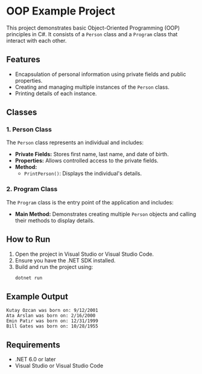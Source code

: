 # OOP Example Project

This project demonstrates basic Object-Oriented Programming (OOP) principles in C#. It consists of a `Person` class and a `Program` class that interact with each other.

## Features
- Encapsulation of personal information using private fields and public properties.
- Creating and managing multiple instances of the `Person` class.
- Printing details of each instance.

## Classes

### 1. Person Class
The `Person` class represents an individual and includes:
- **Private Fields:** Stores first name, last name, and date of birth.
- **Properties:** Allows controlled access to the private fields.
- **Method:**
  - `PrintPerson()`: Displays the individual's details.

### 2. Program Class
The `Program` class is the entry point of the application and includes:
- **Main Method:** Demonstrates creating multiple `Person` objects and calling their methods to display details.

## How to Run
1. Open the project in Visual Studio or Visual Studio Code.
2. Ensure you have the .NET SDK installed.
3. Build and run the project using:
   ```bash
   dotnet run
   ```

## Example Output
```
Kutay Özcan was born on: 9/12/2001
Ata Arslan was born on: 2/16/2000
Emin Patır was born on: 12/31/1999
Bill Gates was born on: 10/28/1955
```

## Requirements
- .NET 6.0 or later
- Visual Studio or Visual Studio Code



